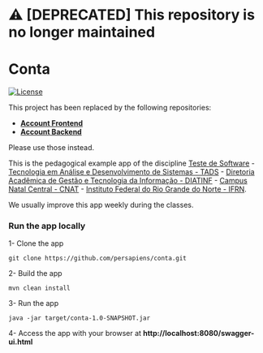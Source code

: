 # ⚠️ [DEPRECATED] This repository is no longer maintained


Conta
=======
[![License](http://img.shields.io/:license-apache-blue.svg)](http://www.apache.org/licenses/LICENSE-2.0.html)

This project has been replaced by the following repositories:

- **[Account Frontend](https://github.com/persapiens-classes/account-frontend)**
- **[Account Backend](https://github.com/persapiens-classes/account-backend)**

Please use those instead.

This is the pedagogical example app of the discipline [Teste de Software](https://github.com/persapiens/ifrn-test) - [Tecnologia em Análise e Desenvolvimento de Sistemas - TADS](https://sites.google.com/escolar.ifrn.edu.br/diatinf/cursos/superiores/an%C3%A1lise-e-desenvolvimento-de-sistemas?authuser=0) - [Diretoria Acadêmica de Gestão e Tecnologia da Informação - DIATINF](https://diatinf.ifrn.edu.br) - [Campus Natal Central - CNAT](https://portal.ifrn.edu.br/campus/natalcentral) - [Instituto Federal do Rio Grande do Norte - IFRN](https://portal.ifrn.edu.br/).

We usually improve this app weekly during the classes.

### Run the app locally

1- Clone the app
```Shell
git clone https://github.com/persapiens/conta.git
```

2- Build the app
```Shell
mvn clean install
```

3- Run the app
```Shell
java -jar target/conta-1.0-SNAPSHOT.jar
```

4- Access the app with your browser at **http://localhost:8080/swagger-ui.html**

